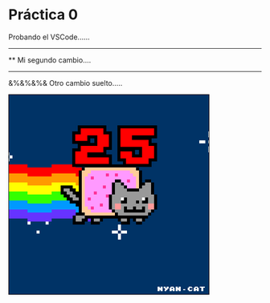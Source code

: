  # Práctica 0

Probando el VSCode......

**************************
**  Mi segundo cambio....
**************************

&%&%&%& Otro cambio suelto.....

![](Ejercicio2-img1.gif)